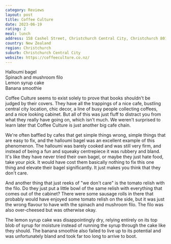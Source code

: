 ```yaml
---
category: Reviews
layout: post
title: Coffee Culture
date: 2023-06-19
rating: 2
meal: lunch
address: 158 Cashel Street, Christchurch Central City, Christchurch 8011
country: New Zealand
region: Christchurch
suburb: Christchurch Central City
website: https://coffeeculture.co.nz/
---
```

Halloumi bagel  
Spinach and mushroom filo  
Lemon syrup cake  
Banana smoothie  

Coffee Culture seems to exist solely to prove that books shouldn't be judged by their covers. They have all the trappings of a nice cafe, bustling central city location, chic decor, a line of busy people collecting coffees, and a nice looking cabinet. But all of this was just fluff to distract you from what they really have going on, which isn't much. We weren't surprised to learn later that Coffee Culture is just another big cafe chain.

We're often baffled by cafes that get simple things wrong, simple things that are easy to fix, and the halloumi bagel was an excellent example of this phenomenon. The halloumi was barely cooked and was still very firm, and instead of being a fun and squeaky centrepiece it was rubbery and bland. It's like they have never tried their own bagel, or maybe they just hate food, take your pick. It would have cost them basically nothing to fix this one thing and elevate their bagel significantly. It just makes you think that they don't care. 

And another thing that just reeks of "we don't care" is the tomato relish with the filo. Do they just put a little bowl of the same relish with everything that comes out of the cabinet? There were some sausage rolls in there that probably would have enjoyed some tomato relish on the side, but it was just the wrong flavour to have with the spinach and mushroom filo. The filo was also over-cheesed but was otherwise okay. 

The lemon syrup cake was disappointingly dry, relying entirely on its top blob of syrup for moisture instead of running the syrup through the cake like they should. The banana smoothie also failed to live up to its potential and was unfortunately bland and took far too long to arrive to boot.
